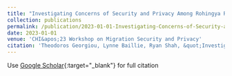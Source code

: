 ```yaml
---
title: "Investigating Concerns of Security and Privacy Among Rohingya Refugees in Malaysia"
collection: publications
permalink: /publication/2023-01-01-Investigating-Concerns-of-Security-and-Privacy-Among-Rohingya-Refugees-in-Malaysia
date: 2023-01-01
venue: 'CHI&apos;23 Workshop on Migration Security and Privacy'
citation: 'Theodoros Georgiou, Lynne Baillie, Ryan Shah, &quot;Investigating Concerns of Security and Privacy Among Rohingya Refugees in Malaysia.&quot; CHI 2023 Workshop on Migration Security and Privacy, 2023.'
---
```

Use [Google Scholar](https://scholar.google.com/scholar?q=Investigating+Concerns+of+Security+and+Privacy+Among+Rohingya+Refugees+in+Malaysia){:target="_blank"} for full citation